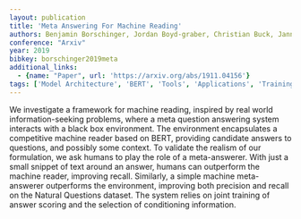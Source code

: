 ```yaml
---
layout: publication
title: 'Meta Answering For Machine Reading'
authors: Benjamin Borschinger, Jordan Boyd-graber, Christian Buck, Jannis Bulian, Massimiliano Ciaramita, Michelle Chen Huebscher, Wojciech Gajewski, Yannic Kilcher, Rodrigo Nogueira, Lierni Sestorain Saralegu
conference: "Arxiv"
year: 2019
bibkey: borschinger2019meta
additional_links:
  - {name: "Paper", url: 'https://arxiv.org/abs/1911.04156'}
tags: ['Model Architecture', 'BERT', 'Tools', 'Applications', 'Training Techniques', 'Reinforcement Learning']
---
```

We investigate a framework for machine reading, inspired by real world
information-seeking problems, where a meta question answering system interacts
with a black box environment. The environment encapsulates a competitive
machine reader based on BERT, providing candidate answers to questions, and
possibly some context. To validate the realism of our formulation, we ask
humans to play the role of a meta-answerer. With just a small snippet of text
around an answer, humans can outperform the machine reader, improving recall.
Similarly, a simple machine meta-answerer outperforms the environment,
improving both precision and recall on the Natural Questions dataset. The
system relies on joint training of answer scoring and the selection of
conditioning information.
